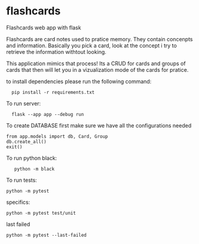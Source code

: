 # flashcards
Flashcards web app with flask

Flashcards are card notes used to pratice memory. They contain concenpts and information. Basically you pick a card, look at the concept i try to retrieve the information withtout looking. 

This application mimics that process! Its a CRUD for cards and groups of cards that then will let you in a vizualization mode of the cards for pratice.

to install dependencies please run the following command:
```
  pip install -r requirements.txt
```

To run server:
```
  flask --app app --debug run
```  

To create DATABASE
first make sure we have all the configurations needed
```
from app.models import db, Card, Group
db.create_all()
exit()
```

To run python black:
```
   python -m black 
```

To run tests:
```
python -m pytest
```

specifics:
```
python -m pytest test/unit
```

last failed
```
python -m pytest --last-failed
```
